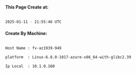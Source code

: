 
   
#### This Page Create at:

```bash

2025-01-11 - 21:55:46 UTC

```

#### Create By Machine:

```bash

Host Name : fv-az1939-949

platform  : Linux-6.8.0-1017-azure-x86_64-with-glibc2.39

Ip Local  : 10.1.0.160

```

